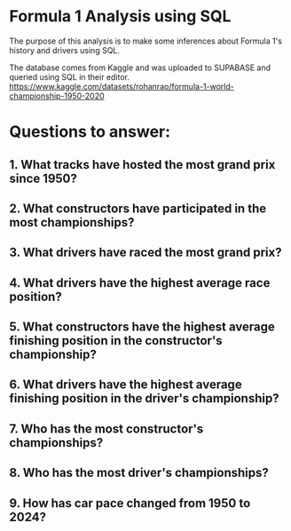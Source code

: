 # Formula 1 Analysis using SQL
The purpose of this analysis is to make some inferences about Formula 1's history and drivers using SQL.

The database comes from Kaggle and was uploaded to SUPABASE and queried using SQL in their editor. 
https://www.kaggle.com/datasets/rohanrao/formula-1-world-championship-1950-2020

# Questions to answer: 
## 1. What tracks have hosted the most grand prix since 1950?
## 2. What constructors have participated in the most championships?
## 3. What drivers have raced the most grand prix? 
## 4. What drivers have the highest average race position?
## 5. What constructors have the highest average finishing position in the constructor's championship?
## 6. What drivers have the highest average finishing position in the driver's championship? 
## 7. Who has the most constructor's championships? 
## 8. Who has the most driver's championships? 
## 9. How has car pace changed from 1950 to 2024? 
